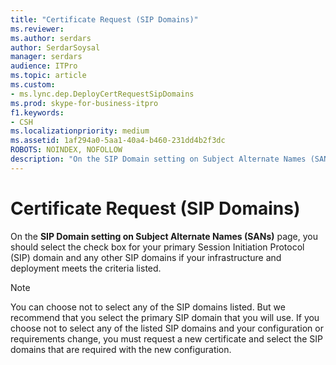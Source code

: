 ```yaml
---
title: "Certificate Request (SIP Domains)"
ms.reviewer: 
ms.author: serdars
author: SerdarSoysal
manager: serdars
audience: ITPro
ms.topic: article
ms.custom:
- ms.lync.dep.DeployCertRequestSipDomains
ms.prod: skype-for-business-itpro
f1.keywords:
- CSH
ms.localizationpriority: medium
ms.assetid: 1af294a0-5aa1-40a4-b460-231dd4b2f3dc
ROBOTS: NOINDEX, NOFOLLOW
description: "On the SIP Domain setting on Subject Alternate Names (SANs) page, you should select the check box for your primary Session Initiation Protocol (SIP) domain and any other SIP domains if your infrastructure and deployment meets the criteria listed."
---
```


# Certificate Request (SIP Domains)
 
On the **SIP Domain setting on Subject Alternate Names (SANs)** page, you should select the check box for your primary Session Initiation Protocol (SIP) domain and any other SIP domains if your infrastructure and deployment meets the criteria listed.
  
> [!NOTE]
> You can choose not to select any of the SIP domains listed. But we recommend that you select the primary SIP domain that you will use. If you choose not to select any of the listed SIP domains and your configuration or requirements change, you must request a new certificate and select the SIP domains that are required with the new configuration. 
  

